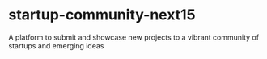 # startup-community-next15
A platform to submit and showcase new projects to a vibrant community of startups and emerging ideas
